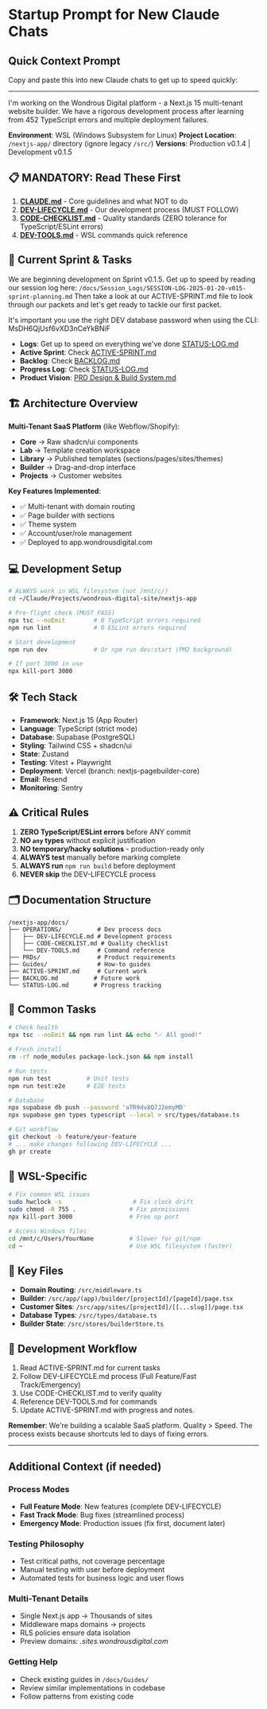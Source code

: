 # Startup Prompt for New Claude Chats

## Quick Context Prompt

Copy and paste this into new Claude chats to get up to speed quickly:

---

I'm working on the Wondrous Digital platform - a Next.js 15 multi-tenant website builder. We have a rigorous development process after learning from 452 TypeScript errors and multiple deployment failures.

**Environment**: WSL (Windows Subsystem for Linux)
**Project Location**: `/nextjs-app/` directory (ignore legacy `/src/`)
**Versions**: Production v0.1.4 | Development v0.1.5

## 📋 MANDATORY: Read These First

1. **[CLAUDE.md](/nextjs-app/CLAUDE.md)** - Core guidelines and what NOT to do
2. **[DEV-LIFECYCLE.md](/nextjs-app/docs/OPERATIONS/DEV-LIFECYCLE.md)** - Our development process (MUST FOLLOW)
3. **[CODE-CHECKLIST.md](/nextjs-app/docs/OPERATIONS/CODE-CHECKLIST.md)** - Quality standards (ZERO tolerance for TypeScript/ESLint errors)
4. **[DEV-TOOLS.md](/nextjs-app/docs/OPERATIONS/DEV-TOOLS.md)** - WSL commands quick reference

## 🎯 Current Sprint & Tasks

We are beginning development on Sprint v0.1.5. 
Get up to speed by reading our session log here: `/docs/Session_Logs/SESSION-LOG-2025-01-20-v015-sprint-planning.md`
Then take a look at our ACTIVE-SPRINT.md file to look through our packets and let's get ready to tackle our first packet.

It's important you use the right DEV database password when using the CLI: MsDH6QjUsf6vXD3nCeYkBNiF

- **Logs**: Get up to speed on everything we've done [STATUS-LOG.md](/nextjs-app/docs/STATUS-LOG.md)
- **Active Sprint**: Check [ACTIVE-SPRINT.md](/nextjs-app/docs/ACTIVE-SPRINT.md)
- **Backlog**: Check [BACKLOG.md](/nextjs-app/docs/BACKLOG.md) 
- **Progress Log**: Check [STATUS-LOG.md](/nextjs-app/docs/STATUS-LOG.md)
- **Product Vision**: [PRD Design & Build System.md](/nextjs-app/docs/PRDs/PRD%20Design%20%26%20Build%20System.md)

## 🏗️ Architecture Overview

**Multi-Tenant SaaS Platform** (like Webflow/Shopify):
- **Core** → Raw shadcn/ui components
- **Lab** → Template creation workspace
- **Library** → Published templates (sections/pages/sites/themes)
- **Builder** → Drag-and-drop interface
- **Projects** → Customer websites

**Key Features Implemented**:
- ✅ Multi-tenant with domain routing
- ✅ Page builder with sections
- ✅ Theme system
- ✅ Account/user/role management
- ✅ Deployed to app.wondrousdigital.com

## 💻 Development Setup

```bash
# ALWAYS work in WSL filesystem (not /mnt/c/)
cd ~/Claude/Projects/wondrous-digital-site/nextjs-app

# Pre-flight check (MUST PASS)
npx tsc --noEmit        # 0 TypeScript errors required
npm run lint            # 0 ESLint errors required

# Start development
npm run dev             # Or npm run dev:start (PM2 background)

# If port 3000 in use
npx kill-port 3000
```

## 🛠️ Tech Stack

- **Framework**: Next.js 15 (App Router)
- **Language**: TypeScript (strict mode)
- **Database**: Supabase (PostgreSQL)
- **Styling**: Tailwind CSS + shadcn/ui
- **State**: Zustand
- **Testing**: Vitest + Playwright
- **Deployment**: Vercel (branch: nextjs-pagebuilder-core)
- **Email**: Resend
- **Monitoring**: Sentry

## ⚠️ Critical Rules

1. **ZERO TypeScript/ESLint errors** before ANY commit
2. **NO `any` types** without explicit justification
3. **NO temporary/hacky solutions** - production-ready only
4. **ALWAYS test** manually before marking complete
5. **ALWAYS run** `npm run build` before deployment
6. **NEVER skip** the DEV-LIFECYCLE process

## 🗂️ Documentation Structure

```
/nextjs-app/docs/
├── OPERATIONS/          # Dev process docs
│   ├── DEV-LIFECYCLE.md # Development process
│   ├── CODE-CHECKLIST.md # Quality checklist
│   └── DEV-TOOLS.md     # Command reference
├── PRDs/                # Product requirements
├── Guides/              # How-to guides
├── ACTIVE-SPRINT.md     # Current work
├── BACKLOG.md          # Future work
└── STATUS-LOG.md       # Progress tracking
```

## 🚀 Common Tasks

```bash
# Check health
npx tsc --noEmit && npm run lint && echo "✅ All good!"

# Fresh install
rm -rf node_modules package-lock.json && npm install

# Run tests
npm run test          # Unit tests
npm run test:e2e      # E2E tests

# Database
npx supabase db push --password 'aTR9dv8Q7J2emyMD'
npx supabase gen types typescript --local > src/types/database.ts

# Git workflow
git checkout -b feature/your-feature
# ... make changes following DEV-LIFECYCLE ...
gh pr create
```

## 🐛 WSL-Specific

```bash
# Fix common WSL issues
sudo hwclock -s                    # Fix clock drift
sudo chmod -R 755 .               # Fix permissions
npx kill-port 3000                # Free up port

# Access Windows files
cd /mnt/c/Users/YourName          # Slower for git/npm
cd ~                              # Use WSL filesystem (faster)
```

## 📝 Key Files

- **Domain Routing**: `/src/middleware.ts`
- **Builder**: `/src/app/(app)/builder/[projectId]/[pageId]/page.tsx`
- **Customer Sites**: `/src/app/sites/[projectId]/[[...slug]]/page.tsx`
- **Database Types**: `/src/types/database.ts`
- **Builder State**: `/src/stores/builderStore.ts`

## 🎯 Development Workflow

1. Read ACTIVE-SPRINT.md for current tasks
2. Follow DEV-LIFECYCLE.md process (Full Feature/Fast Track/Emergency)
3. Use CODE-CHECKLIST.md to verify quality
4. Reference DEV-TOOLS.md for commands
5. Update ACTIVE-SPRINT.md with progress and notes.

**Remember**: We're building a scalable SaaS platform. Quality > Speed. The process exists because shortcuts led to days of fixing errors.

---

## Additional Context (if needed)

### Process Modes
- **Full Feature Mode**: New features (complete DEV-LIFECYCLE)
- **Fast Track Mode**: Bug fixes (streamlined process)
- **Emergency Mode**: Production issues (fix first, document later)

### Testing Philosophy
- Test critical paths, not coverage percentage
- Manual testing with user before deployment
- Automated tests for business logic and user flows

### Multi-Tenant Details
- Single Next.js app → Thousands of sites
- Middleware maps domains → projects
- RLS policies ensure data isolation
- Preview domains: *.sites.wondrousdigital.com*

### Getting Help
- Check existing guides in `/docs/Guides/`
- Review similar implementations in codebase
- Follow patterns from existing code